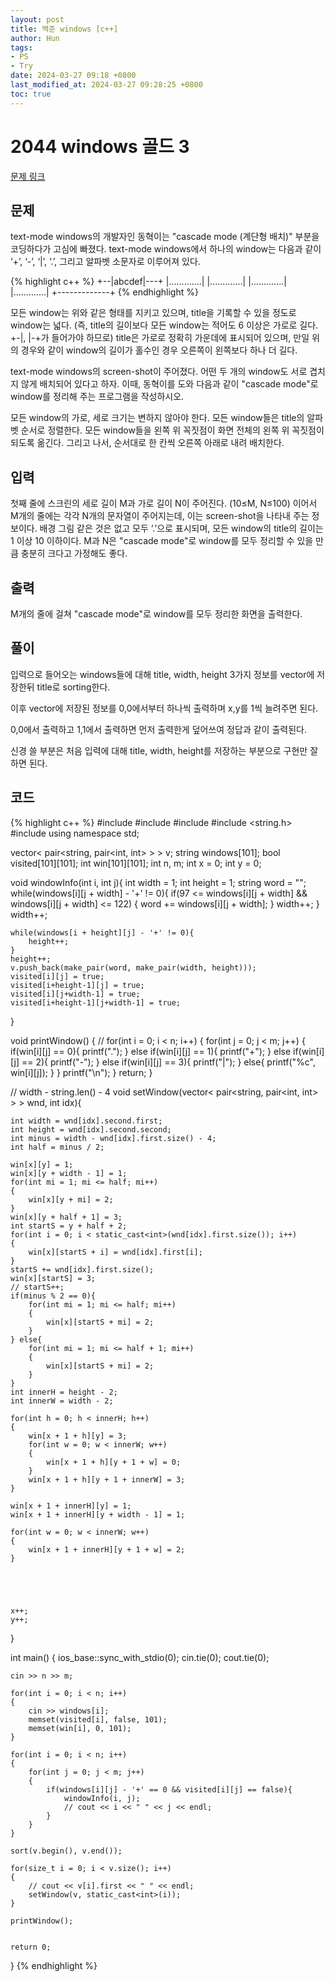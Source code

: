 ```yaml
---
layout: post
title: 백준 windows [c++]
author: Hun
tags:
- PS
- Try
date: 2024-03-27 09:18 +0800
last_modified_at: 2024-03-27 09:28:25 +0800
toc: true
---
```


# 2044 windows 골드 3

<a href="https://www.acmicpc.net/problem/2044"> 문제 링크 </a>

## 문제

text-mode windows의 개발자인 동혁이는 "cascade mode (계단형 배치)" 부분을 코딩하다가 고심에 빠졌다. text-mode windows에서 하나의 window는 다음과 같이 <span>‘+’, ‘-’, ‘|’, ‘.’</span>, 그리고 알파벳 소문자로 이루어져 있다.

{% highlight c++ %}
+--|abcdef|---+
|.............|
|.............|
|.............|
|.............|
+-------------+
{% endhighlight %}

모든 window는 위와 같은 형태를 지키고 있으며, title을 기록할 수 있을 정도로 window는 넓다. (즉, title의 길이보다 모든 window는 적어도 6 이상은 가로로 길다. <span>+-|, |-+</span>가 들어가야 하므로) title은 가로로 정확히 가운데에 표시되어 있으며, 만일 위의 경우와 같이 window의 길이가 홀수인 경우 오른쪽이 왼쪽보다 하나 더 길다.

text-mode windows의 screen-shot이 주어졌다. 어떤 두 개의 window도 서로 겹치지 않게 배치되어 있다고 하자. 이때, 동혁이를 도와 다음과 같이 "cascade mode"로 window를 정리해 주는 프로그램을 작성하시오.

모든 window의 가로, 세로 크기는 변하지 않아야 한다.
모든 window들은 title의 알파벳 순서로 정렬한다.
모든 window들을 왼쪽 위 꼭짓점이 화면 전체의 왼쪽 위 꼭짓점이 되도록 옮긴다. 그리고 나서, 순서대로 한 칸씩 오른쪽 아래로 내려 배치한다.

## 입력

첫째 줄에 스크린의 세로 길이 M과 가로 길이 N이 주어진다. (10≤M, N≤100) 이어서 M개의 줄에는 각각 N개의 문자열이 주어지는데, 이는 screen-shot을 나타내 주는 정보이다. 배경 그림 같은 것은 없고 모두 ‘.’으로 표시되며, 모든 window의 title의 길이는 1 이상 10 이하이다. M과 N은 "cascade mode"로 window를 모두 정리할 수 있을 만큼 충분히 크다고 가정해도 좋다.

## 출력

M개의 줄에 걸쳐 "cascade mode"로 window를 모두 정리한 화면을 출력한다.

## 풀이

입력으로 들어오는 windows들에 대해 title, width, height 3가지 정보를 vector에 저장한뒤 title로 sorting한다. 

이후 vector에 저장된 정보를 0,0에서부터 하나씩 출력하며 x,y를 1씩 늘려주면 된다.

0,0에서 출력하고 1,1에서 출력하면 먼저 출력한게 덮어쓰여 정답과 같이 출력된다. 

신경 쓸 부분은 처음 입력에 대해 title, width, height를 저장하는 부분으로 구현만 잘하면 된다.

## 코드
{% highlight c++ %}
#include <iostream>
#include <vector>
#include <string>
#include <string.h>
#include <algorithm>
using namespace std;

vector< pair<string, pair<int, int> > > v;
string windows[101];
bool visited[101][101];
int win[101][101];
int n, m;
int x = 0;
int y = 0;

void windowInfo(int i, int j){
    int width = 1;
    int height = 1;
    string word = "";
    while(windows[i][j + width] - '+' != 0){
        if(97 <= windows[i][j + width] && windows[i][j + width] <= 122) {
            word += windows[i][j + width];
        }
        width++;
    }
    width++;

    while(windows[i + height][j] - '+' != 0){
        height++;
    }
    height++;
    v.push_back(make_pair(word, make_pair(width, height)));
    visited[i][j] = true;
    visited[i+height-1][j] = true;
    visited[i][j+width-1] = true;
    visited[i+height-1][j+width-1] = true;
    
}

void printWindow() {
    // 
    for(int i = 0; i < n; i++)
    {
        for(int j = 0; j < m; j++)
        {
            if(win[i][j] == 0){
                printf(".");
            } else if(win[i][j] == 1){
                printf("+");
            } else if(win[i][j] == 2){
                printf("-");
            } else if(win[i][j] == 3){
                printf("|");
            } else{
                printf("%c", win[i][j]);
            }
        }
        printf("\n");
    }
    return;
}

// width - string.len() - 4
void setWindow(vector< pair<string, pair<int, int> > > wnd, int idx){

    int width = wnd[idx].second.first;
    int height = wnd[idx].second.second;
    int minus = width - wnd[idx].first.size() - 4;
    int half = minus / 2;

    win[x][y] = 1;
    win[x][y + width - 1] = 1;
    for(int mi = 1; mi <= half; mi++)
    {
        win[x][y + mi] = 2;
    }
    win[x][y + half + 1] = 3;
    int startS = y + half + 2;
    for(int i = 0; i < static_cast<int>(wnd[idx].first.size()); i++)
    {
        win[x][startS + i] = wnd[idx].first[i];
    }
    startS += wnd[idx].first.size();
    win[x][startS] = 3;
    // startS++;
    if(minus % 2 == 0){
        for(int mi = 1; mi <= half; mi++)
        {
            win[x][startS + mi] = 2;
        }
    } else{
        for(int mi = 1; mi <= half + 1; mi++)
        {
            win[x][startS + mi] = 2;
        }
    }
    int innerH = height - 2;
    int innerW = width - 2;

    for(int h = 0; h < innerH; h++)
    {
        win[x + 1 + h][y] = 3;
        for(int w = 0; w < innerW; w++)
        {
            win[x + 1 + h][y + 1 + w] = 0;
        }
        win[x + 1 + h][y + 1 + innerW] = 3;
    }

    win[x + 1 + innerH][y] = 1;
    win[x + 1 + innerH][y + width - 1] = 1;

    for(int w = 0; w < innerW; w++)
    {
        win[x + 1 + innerH][y + 1 + w] = 2;
    }





    x++;
    y++;

}

int main()
{
    ios_base::sync_with_stdio(0);
    cin.tie(0);
    cout.tie(0);

    cin >> n >> m;

    for(int i = 0; i < n; i++)
    {
        cin >> windows[i];
        memset(visited[i], false, 101);
        memset(win[i], 0, 101);
    }

    for(int i = 0; i < n; i++)
    {
        for(int j = 0; j < m; j++)
        {
            if(windows[i][j] - '+' == 0 && visited[i][j] == false){
                windowInfo(i, j);
                // cout << i << " " << j << endl;
            }
        }
    }

    sort(v.begin(), v.end());

    for(size_t i = 0; i < v.size(); i++)
    {
        // cout << v[i].first << " " << endl;
        setWindow(v, static_cast<int>(i));
    }

    printWindow();


    return 0;
}
{% endhighlight %}
